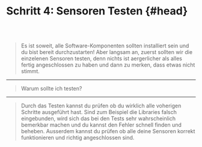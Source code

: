 # Schritt 4: Sensoren Testen {#head}

<div class="description"></div>
<div class="line">
    <br>
    <br>
</div>

> Es ist soweit, alle Software-Komponenten sollten installiert sein und du bist bereit durchzustarten! Aber langsam an, zuerst sollten wir die einzelenen Sensoren testen, denn nichts ist aergerlicher als alles fertig angeschlossen zu haben und dann zu merken, dass etwas nicht stimmt. 

------

>Warum sollte ich testen?

------
>Durch das Testen kannst du prüfen ob du wirklich alle voherigen Schritte ausgeführt hast. Sind zum Beispiel die Libraries falsch eingebunden, wird sich das bei den Tests sehr wahrscheinlich bemerkbar machen und du kannst den Fehler schnell finden und beheben. Ausserdem kannst du prüfen ob alle deine Sensoren korrekt funktionieren und richtig angeschlossen sind.







